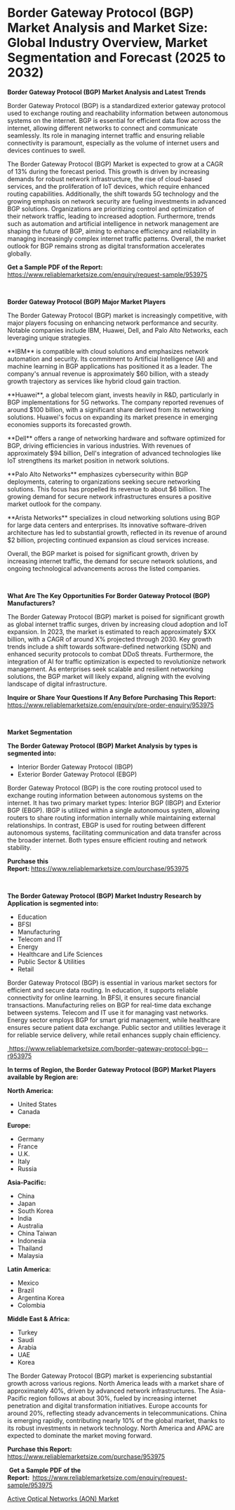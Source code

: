 <p><h1>Border Gateway Protocol (BGP) Market Analysis and Market Size: Global Industry Overview, Market Segmentation and Forecast (2025 to 2032)</h1></p><p><strong>Border Gateway Protocol (BGP) Market Analysis and Latest Trends</strong></p>
<p><p>Border Gateway Protocol (BGP) is a standardized exterior gateway protocol used to exchange routing and reachability information between autonomous systems on the internet. BGP is essential for efficient data flow across the internet, allowing different networks to connect and communicate seamlessly. Its role in managing internet traffic and ensuring reliable connectivity is paramount, especially as the volume of internet users and devices continues to swell.</p><p>The Border Gateway Protocol (BGP) Market is expected to grow at a CAGR of 13% during the forecast period. This growth is driven by increasing demands for robust network infrastructure, the rise of cloud-based services, and the proliferation of IoT devices, which require enhanced routing capabilities. Additionally, the shift towards 5G technology and the growing emphasis on network security are fueling investments in advanced BGP solutions. Organizations are prioritizing control and optimization of their network traffic, leading to increased adoption. Furthermore, trends such as automation and artificial intelligence in network management are shaping the future of BGP, aiming to enhance efficiency and reliability in managing increasingly complex internet traffic patterns. Overall, the market outlook for BGP remains strong as digital transformation accelerates globally.</p></p>
<p><strong>Get a Sample PDF of the Report:&nbsp;</strong> <a href="https://www.reliablemarketsize.com/enquiry/request-sample/953975?utm_campaign=3460&utm_medium=2&utm_source=Github&utm_content=ia&utm_term=08042025&utm_id=border-gateway-protocol-bgp">https://www.reliablemarketsize.com/enquiry/request-sample/953975</a></p>
<p>&nbsp;</p>
<p><strong>Border Gateway Protocol (BGP) Major Market Players</strong></p>
<p><p>The Border Gateway Protocol (BGP) market is increasingly competitive, with major players focusing on enhancing network performance and security. Notable companies include IBM, Huawei, Dell, and Palo Alto Networks, each leveraging unique strategies.</p><p>**IBM** is compatible with cloud solutions and emphasizes network automation and security. Its commitment to Artificial Intelligence (AI) and machine learning in BGP applications has positioned it as a leader. The company's annual revenue is approximately $60 billion, with a steady growth trajectory as services like hybrid cloud gain traction.</p><p>**Huawei**, a global telecom giant, invests heavily in R&D, particularly in BGP implementations for 5G networks. The company reported revenues of around $100 billion, with a significant share derived from its networking solutions. Huawei's focus on expanding its market presence in emerging economies supports its forecasted growth.</p><p>**Dell** offers a range of networking hardware and software optimized for BGP, driving efficiencies in various industries. With revenues of approximately $94 billion, Dell's integration of advanced technologies like IoT strengthens its market position in network solutions.</p><p>**Palo Alto Networks** emphasizes cybersecurity within BGP deployments, catering to organizations seeking secure networking solutions. This focus has propelled its revenue to about $6 billion. The growing demand for secure network infrastructures ensures a positive market outlook for the company.</p><p>**Arista Networks** specializes in cloud networking solutions using BGP for large data centers and enterprises. Its innovative software-driven architecture has led to substantial growth, reflected in its revenue of around $2 billion, projecting continued expansion as cloud services increase.</p><p>Overall, the BGP market is poised for significant growth, driven by increasing internet traffic, the demand for secure network solutions, and ongoing technological advancements across the listed companies.</p></p>
<p>&nbsp;</p>
<p><strong>What Are The Key Opportunities For Border Gateway Protocol (BGP) Manufacturers?</strong></p>
<p><p>The Border Gateway Protocol (BGP) market is poised for significant growth as global internet traffic surges, driven by increasing cloud adoption and IoT expansion. In 2023, the market is estimated to reach approximately $XX billion, with a CAGR of around X% projected through 2030. Key growth trends include a shift towards software-defined networking (SDN) and enhanced security protocols to combat DDoS threats. Furthermore, the integration of AI for traffic optimization is expected to revolutionize network management. As enterprises seek scalable and resilient networking solutions, the BGP market will likely expand, aligning with the evolving landscape of digital infrastructure.</p></p>
<p><strong>Inquire or Share Your Questions If Any Before Purchasing This Report:</strong> <a href="https://www.reliablemarketsize.com/enquiry/pre-order-enquiry/953975?utm_campaign=3460&utm_medium=2&utm_source=Github&utm_content=ia&utm_term=08042025&utm_id=border-gateway-protocol-bgp">https://www.reliablemarketsize.com/enquiry/pre-order-enquiry/953975</a></p>
<p>&nbsp;</p>
<p><strong>Market Segmentation</strong></p>
<p><strong>The Border Gateway Protocol (BGP) Market Analysis by types is segmented into:</strong></p>
<p><ul><li>Interior Border Gateway Protocol (IBGP)</li><li>Exterior Border Gateway Protocol (EBGP)</li></ul></p>
<p><p>Border Gateway Protocol (BGP) is the core routing protocol used to exchange routing information between autonomous systems on the internet. It has two primary market types: Interior BGP (IBGP) and Exterior BGP (EBGP). IBGP is utilized within a single autonomous system, allowing routers to share routing information internally while maintaining external relationships. In contrast, EBGP is used for routing between different autonomous systems, facilitating communication and data transfer across the broader internet. Both types ensure efficient routing and network stability.</p></p>
<p><strong>Purchase this Report:&nbsp;</strong><a href="https://www.reliablemarketsize.com/purchase/953975?utm_campaign=3460&utm_medium=2&utm_source=Github&utm_content=ia&utm_term=08042025&utm_id=border-gateway-protocol-bgp">https://www.reliablemarketsize.com/purchase/953975</a></p>
<p>&nbsp;</p>
<p><strong>The Border Gateway Protocol (BGP) Market Industry Research by Application is segmented into:</strong></p>
<p><ul><li>Education</li><li>BFSI</li><li>Manufacturing</li><li>Telecom and IT</li><li>Energy</li><li>Healthcare and Life Sciences</li><li>Public Sector & Utilities</li><li>Retail</li></ul></p>
<p><p>Border Gateway Protocol (BGP) is essential in various market sectors for efficient and secure data routing. In education, it supports reliable connectivity for online learning. In BFSI, it ensures secure financial transactions. Manufacturing relies on BGP for real-time data exchange between systems. Telecom and IT use it for managing vast networks. Energy sector employs BGP for smart grid management, while healthcare ensures secure patient data exchange. Public sector and utilities leverage it for reliable service delivery, while retail enhances supply chain efficiency.</p></p>
<p><a href="https://www.reliablemarketsize.com/border-gateway-protocol-bgp--r953975?utm_campaign=3460&utm_medium=2&utm_source=Github&utm_content=ia&utm_term=08042025&utm_id=border-gateway-protocol-bgp">&nbsp;https://www.reliablemarketsize.com/border-gateway-protocol-bgp--r953975</a></p>
<p><strong>In terms of Region, the Border Gateway Protocol (BGP) Market Players available by Region are:</strong></p>
<p>
    <p> <strong> North America: </strong>
        <ul>
            <li>United States</li>
            <li>Canada</li>
        </ul>
        </p> 
    <p> <strong> Europe: </strong>
        <ul>
            <li>Germany</li>
            <li>France</li>
            <li>U.K.</li>
            <li>Italy</li>
            <li>Russia</li>
        </ul>
        </p> 
    <p> <strong> Asia-Pacific: </strong>
        <ul>
            <li>China</li>
            <li>Japan</li>
            <li>South Korea</li>
            <li>India</li>
            <li>Australia</li>
            <li>China Taiwan</li>
            <li>Indonesia</li>
            <li>Thailand</li>
            <li>Malaysia</li>
        </ul>
        </p> 
    <p> <strong> Latin America: </strong>
        <ul>
            <li>Mexico</li>
            <li>Brazil</li>
            <li>Argentina Korea</li>
            <li>Colombia</li>
        </ul>
        </p> 
    <p> <strong> Middle East & Africa: </strong>
        <ul>
            <li>Turkey</li>
            <li>Saudi</li>
            <li>Arabia</li>
            <li>UAE</li>
            <li>Korea</li>
        </ul>
    </p>
    </p>
<p><p>The Border Gateway Protocol (BGP) market is experiencing substantial growth across various regions. North America leads with a market share of approximately 40%, driven by advanced network infrastructures. The Asia-Pacific region follows at about 30%, fueled by increasing internet penetration and digital transformation initiatives. Europe accounts for around 20%, reflecting steady advancements in telecommunications. China is emerging rapidly, contributing nearly 10% of the global market, thanks to its robust investments in network technology. North America and APAC are expected to dominate the market moving forward.</p></p>
<p><strong>Purchase this Report: </strong><a href="https://www.reliablemarketsize.com/purchase/953975?utm_campaign=3460&utm_medium=2&utm_source=Github&utm_content=ia&utm_term=08042025&utm_id=border-gateway-protocol-bgp">https://www.reliablemarketsize.com/purchase/953975</a></p>
<p>&nbsp;<strong>Get a Sample PDF of the Report:&nbsp;&nbsp;</strong><a href="https://www.reliablemarketsize.com/enquiry/request-sample/953975?utm_campaign=3460&utm_medium=2&utm_source=Github&utm_content=ia&utm_term=08042025&utm_id=border-gateway-protocol-bgp">https://www.reliablemarketsize.com/enquiry/request-sample/953975</a></p>
<p><strong></strong></p>
<p><p><a href="https://github.com/kolffmaris58/Market-Research-Report-List-1/blob/main/active-optical-networks-aon-market.md?utm_campaign=3460&utm_medium=2&utm_source=Github&utm_content=ia&utm_term=08042025&utm_id=border-gateway-protocol-bgp">Active Optical Networks (AON) Market</a></p></p>